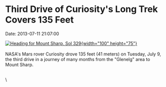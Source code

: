 Third Drive of Curiosity\'s Long Trek Covers 135 Feet
=====================================================

Date: 2013-07-11 21:07:00

[![Heading for Mount Sharp, Sol
329](http://www.jpl.nasa.gov/images/msl/20130711/pia17269-th.jpg){width="100"
height="75"}](http://www.jpl.nasa.gov/news/news.cfm?release=2013-219&rn=news.xml&rst=3849)\
\
NASA\'s Mars rover Curiosity drove 135 feet (41 meters) on Tuesday, July
9, the third drive in a journey of many months from the \"Glenelg\" area
to Mount Sharp.

\
\
